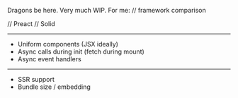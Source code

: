 Dragons be here. Very much WIP.
For me: // framework comparison

// Preact
// Solid

---

- Uniform components (JSX ideally)
- Async calls during init (fetch during mount)
- Async event handlers

---

- SSR support
- Bundle size / embedding
